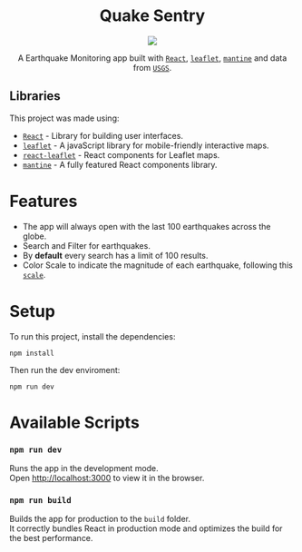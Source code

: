 <h1 align="center">Quake Sentry</h1> 

<div align="center">

  <img src="https://raw.githubusercontent.com/Zurkon/repo-assets/main/quakesentry/quakesentry.png" />

A Earthquake Monitoring app built with [`React`](https://facebook.github.io/react/), [`leaflet`](https://github.com/Leaflet/Leaflet), [`mantine`](https://github.com/mantinedev/mantine/) and data from [`USGS`](https://earthquake.usgs.gov/).

</div>

## Libraries

This project was made using:

- [`React`](https://facebook.github.io/react/) - Library for building user interfaces.
- [`leaflet`](https://github.com/Leaflet/Leaflet) - A javaScript library for mobile-friendly interactive maps.
- [`react-leaflet`](https://github.com/PaulLeCam/react-leaflet) - React components for Leaflet maps.
- [`mantine`](https://github.com/mantinedev/mantine/) - A fully featured React components library.

# Features

- The app will always open with the last 100 earthquakes across the globe.
- Search and Filter for earthquakes.
- By **default** every search has a limit of 100 results.
- Color Scale to indicate the magnitude of each earthquake, following this [`scale`](http://www.geo.mtu.edu/UPSeis/magnitude.html).

# Setup

To run this project, install the dependencies:
```
npm install
```

Then run the dev enviroment:
```
npm run dev
```

# Available Scripts

### `npm run dev`

Runs the app in the development mode.\
Open [http://localhost:3000](http://localhost:3000) to view it in the browser.

### `npm run build`

Builds the app for production to the `build` folder.\
It correctly bundles React in production mode and optimizes the build for the best performance.

